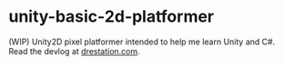 # unity-basic-2d-platformer
(WIP) Unity2D pixel platformer intended to help me learn Unity and C#. Read the devlog at [drestation.com](https://drestation.com/2022/05/21/learning-unity-devlog.html).
